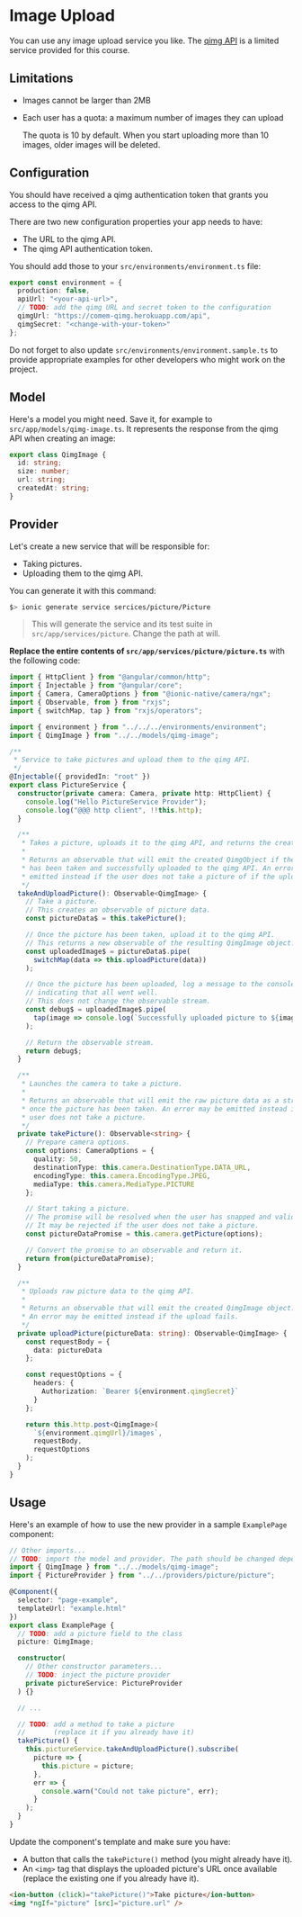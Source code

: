 # Image Upload

You can use any image upload service you like.
The [qimg API][qimg] is a limited service provided for this course.

## Limitations

- Images cannot be larger than 2MB
- Each user has a quota: a maximum number of images they can upload

  The quota is 10 by default.
  When you start uploading more than 10 images, older images will be deleted.

## Configuration

You should have received a qimg authentication token that grants you access to the qimg API.

There are two new configuration properties your app needs to have:

- The URL to the qimg API.
- The qimg API authentication token.

You should add those to your `src/environments/environment.ts` file:

```ts
export const environment = {
  production: false,
  apiUrl: "<your-api-url>",
  // TODO: add the qimg URL and secret token to the configuration
  qimgUrl: "https://comem-qimg.herokuapp.com/api",
  qimgSecret: "<change-with-your-token>"
};
```

Do not forget to also update `src/environments/environment.sample.ts` to provide appropriate examples for other developers who might work on the project.

## Model

Here's a model you might need.
Save it, for example to `src/app/models/qimg-image.ts`.
It represents the response from the qimg API when creating an image:

```ts
export class QimgImage {
  id: string;
  size: number;
  url: string;
  createdAt: string;
}
```

## Provider

Let's create a new service that will be responsible for:

- Taking pictures.
- Uploading them to the qimg API.

You can generate it with this command:

```bash
$> ionic generate service sercices/picture/Picture
```

> This will generate the service and its test suite in `src/app/services/picture`. Change the path at will.

**Replace the entire contents of `src/app/services/picture/picture.ts`** with the following code:

```ts
import { HttpClient } from "@angular/common/http";
import { Injectable } from "@angular/core";
import { Camera, CameraOptions } from "@ionic-native/camera/ngx";
import { Observable, from } from "rxjs";
import { switchMap, tap } from "rxjs/operators";

import { environment } from "../../../environments/environment";
import { QimgImage } from "../../models/qimg-image";

/**
 * Service to take pictures and upload them to the qimg API.
 */
@Injectable({ providedIn: "root" })
export class PictureService {
  constructor(private camera: Camera, private http: HttpClient) {
    console.log("Hello PictureService Provider");
    console.log("@@@ http client", !!this.http);
  }

  /**
   * Takes a picture, uploads it to the qimg API, and returns the created image.
   *
   * Returns an observable that will emit the created QimgObject if the picture
   * has been taken and successfully uploaded to the qimg API. An error may be
   * emitted instead if the user does not take a picture of if the upload fails.
   */
  takeAndUploadPicture(): Observable<QimgImage> {
    // Take a picture.
    // This creates an observable of picture data.
    const pictureData$ = this.takePicture();

    // Once the picture has been taken, upload it to the qimg API.
    // This returns a new observable of the resulting QimgImage object.
    const uploadedImage$ = pictureData$.pipe(
      switchMap(data => this.uploadPicture(data))
    );

    // Once the picture has been uploaded, log a message to the console
    // indicating that all went well.
    // This does not change the observable stream.
    const debug$ = uploadedImage$.pipe(
      tap(image => console.log(`Successfully uploaded picture to ${image.url}`))
    );

    // Return the observable stream.
    return debug$;
  }

  /**
   * Launches the camera to take a picture.
   *
   * Returns an observable that will emit the raw picture data as a string
   * once the picture has been taken. An error may be emitted instead if the
   * user does not take a picture.
   */
  private takePicture(): Observable<string> {
    // Prepare camera options.
    const options: CameraOptions = {
      quality: 50,
      destinationType: this.camera.DestinationType.DATA_URL,
      encodingType: this.camera.EncodingType.JPEG,
      mediaType: this.camera.MediaType.PICTURE
    };

    // Start taking a picture.
    // The promise will be resolved when the user has snapped and validated the picture.
    // It may be rejected if the user does not take a picture.
    const pictureDataPromise = this.camera.getPicture(options);

    // Convert the promise to an observable and return it.
    return from(pictureDataPromise);
  }

  /**
   * Uploads raw picture data to the qimg API.
   *
   * Returns an observable that will emit the created QimgImage object.
   * An error may be emitted instead if the upload fails.
   */
  private uploadPicture(pictureData: string): Observable<QimgImage> {
    const requestBody = {
      data: pictureData
    };

    const requestOptions = {
      headers: {
        Authorization: `Bearer ${environment.qimgSecret}`
      }
    };

    return this.http.post<QimgImage>(
      `${environment.qimgUrl}/images`,
      requestBody,
      requestOptions
    );
  }
}
```

## Usage

Here's an example of how to use the new provider in a sample `ExamplePage` component:

```ts
// Other imports...
// TODO: import the model and provider. The path should be changed depending on where you import them.
import { QimgImage } from "../../models/qimg-image";
import { PictureProvider } from "../../providers/picture/picture";

@Component({
  selector: "page-example",
  templateUrl: "example.html"
})
export class ExamplePage {
  // TODO: add a picture field to the class
  picture: QimgImage;

  constructor(
    // Other constructor parameters...
    // TODO: inject the picture provider
    private pictureService: PictureProvider
  ) {}

  // ...

  // TODO: add a method to take a picture
  //       (replace it if you already have it)
  takePicture() {
    this.pictureService.takeAndUploadPicture().subscribe(
      picture => {
        this.picture = picture;
      },
      err => {
        console.warn("Could not take picture", err);
      }
    );
  }
}
```

Update the component's template and make sure you have:

- A button that calls the `takePicture()` method (you might already have it).
- An `<img>` tag that displays the uploaded picture's URL once available (replace the existing one if you already have it).

```html
<ion-button (click)="takePicture()">Take picture</ion-button>
<img *ngIf="picture" [src]="picture.url" />
```

[qimg]: https://mediacomem.github.io/comem-qimg/
